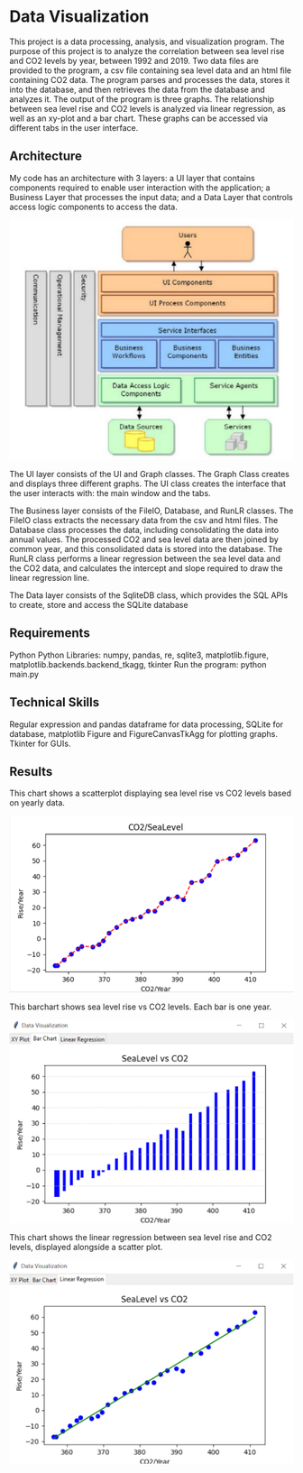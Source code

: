 # Data Visualization

This project is a data processing, analysis, and visualization program. The purpose of this project is to analyze the correlation between sea level rise and CO2 levels by year, between 1992 and 2019. Two data files are provided to the program, a csv file containing sea level data and an html file containing CO2 data. The program parses and processes the data, stores it into the database, and then retrieves the data from the database and analyzes it. The output of the program is three graphs. The relationship between sea level rise and CO2 levels is analyzed via linear regression, as well as an xy-plot and a bar chart. These graphs can be accessed via different tabs in the user interface.

## Architecture

My code has an architecture with 3 layers: a UI layer that contains components required to enable user interaction with the application; a Business Layer that processes the input data; and a Data Layer that controls access logic components to access the data.

![image](https://github.com/carab9/data-visualization/blob/main/architecture.png?raw=true)


The UI layer consists of the UI and Graph classes. The Graph Class creates and displays three different graphs. The UI class creates the interface that the user interacts with: the main window and the tabs.

The Business layer consists of the FileIO, Database, and RunLR classes. The FileIO class extracts the necessary data from the csv and html files. The Database class processes the data, including consolidating the data into annual values. The processed CO2 and sea level data are then joined by common year, and this consolidated data is stored into the database. The RunLR class performs a linear regression between the sea level data and the CO2 data, and calculates the intercept and slope required to draw the linear regression line.

The Data layer consists of the SqliteDB class, which provides the SQL APIs to create, store and access the SQLite database 

## Requirements

Python
Python Libraries: numpy, pandas, re, sqlite3, matplotlib.figure, matplotlib.backends.backend_tkagg, tkinter
Run the program: python main.py

## Technical Skills

Regular expression and pandas dataframe for data processing, SQLite for database, matplotlib Figure and FigureCanvasTkAgg for plotting graphs. Tkinter for GUIs.

## Results



This chart shows a scatterplot displaying sea level rise vs CO2 levels based on yearly data.

![image](https://github.com/carab9/data-visualization/blob/main/sealevel_co2_scatterplot.png)

This barchart shows sea level rise vs CO2 levels. Each bar is one year.

![image](https://github.com/carab9/data-visualization/blob/main/sealevel_co2_barchart.png)

This chart shows the linear regression between sea level rise and CO2 levels, displayed alongside a scatter plot.

![image](https://github.com/carab9/data-visualization/blob/main/sealevel_co2_linreg.png?raw=true)

